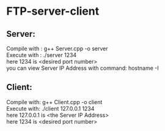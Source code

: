 # FTP-server-client
## Server:
Compile with : g++ Server.cpp -o server <br />
Execute with : ./server 1234 <br />
here 1234 is \<desired port number\> <br />
you can view Server IP Address with command: hostname -I <br />

## Client:
Compile with: g++ Client.cpp -o client <br />
Execute with: ./client 127.0.0.1 1234 <br />
here 127.0.0.1 is \<the Server IP Address\> <br />
here 1234 is \<desired port number\> <br />
